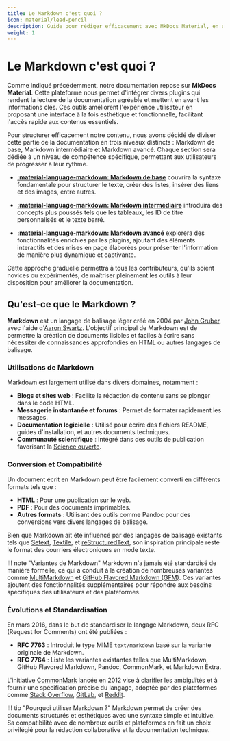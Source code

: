 ```yaml
---
title: Le Markdown c'est quoi ?
icon: material/lead-pencil
description: Guide pour rédiger efficacement avec MkDocs Material, en utilisant Markdown et des plugins avancés.
weight: 1
---
```


# Le Markdown c'est quoi ?

Comme indiqué précédemment, notre documentation repose sur **MkDocs Material**. Cette plateforme nous permet d'intégrer divers plugins qui rendent la lecture de la documentation agréable et mettent en avant les informations clés. Ces outils améliorent l'expérience utilisateur en proposant une interface à la fois esthétique et fonctionnelle, facilitant l'accès rapide aux contenus essentiels.

Pour structurer efficacement notre contenu, nous avons décidé de diviser cette partie de la documentation en trois niveaux distincts : Markdown de base, Markdown intermédiaire et Markdown avancé. Chaque section sera dédiée à un niveau de compétence spécifique, permettant aux utilisateurs de progresser à leur rythme.

- __[:material-language-markdown:  Markdown de base](../markdown_de_base)__ couvrira la syntaxe fondamentale pour structurer le texte, créer des listes, insérer des liens et des images, entre autres.

- __[:material-language-markdown:  Markdown intermédiaire](../markdown_intermédiaire)__ introduira des concepts plus poussés tels que les tableaux, les ID de titre personnalisés et le texte barré.

- __[:material-language-markdown: Markdown avancé](../markdown_avancé)__ explorera des fonctionnalités enrichies par les plugins, ajoutant des éléments interactifs et des mises en page élaborées pour présenter l'information de manière plus dynamique et captivante.

Cette approche graduelle permettra à tous les contributeurs, qu'ils soient novices ou expérimentés, de maîtriser pleinement les outils à leur disposition pour améliorer la documentation.

## Qu'est-ce que le Markdown ?

**Markdown** est un langage de balisage léger créé en 2004 par [John Gruber](https://fr.wikipedia.org/wiki/John_Gruber), avec l'aide d'[Aaron Swartz](https://fr.wikipedia.org/wiki/Aaron_Swartz). L'objectif principal de Markdown est de permettre la création de documents lisibles et faciles à écrire sans nécessiter de connaissances approfondies en HTML ou autres langages de balisage.

### Utilisations de Markdown

Markdown est largement utilisé dans divers domaines, notamment :

- **Blogs et sites web** : Facilite la rédaction de contenu sans se plonger dans le code HTML.
- **Messagerie instantanée et forums** : Permet de formater rapidement les messages.
- **Documentation logicielle** : Utilisé pour écrire des fichiers README, guides d'installation, et autres documents techniques.
- **Communauté scientifique** : Intégré dans des outils de publication favorisant la [Science ouverte](https://fr.wikipedia.org/wiki/Science_ouverte).

### Conversion et Compatibilité

Un document écrit en Markdown peut être facilement converti en différents formats tels que :

- **HTML** : Pour une publication sur le web.
- **PDF** : Pour des documents imprimables.
- **Autres formats** : Utilisant des outils comme Pandoc pour des conversions vers divers langages de balisage.

Bien que Markdown ait été influencé par des langages de balisage existants tels que [Setext](https://fr.wikipedia.org/wiki/Setext), [Textile](https://fr.wikipedia.org/wiki/Textile_(langage_de_balisage)), et [reStructuredText](https://fr.wikipedia.org/wiki/ReStructuredText), son inspiration principale reste le format des courriers électroniques en mode texte.

!!! note "Variantes de Markdown"
    Markdown n'a jamais été standardisé de manière formelle, ce qui a conduit à la création de nombreuses variantes comme [MultiMarkdown](https://fletcherpenney.net/multimarkdown/) et [GitHub Flavored Markdown (GFM)](https://github.github.com/gfm/). Ces variantes ajoutent des fonctionnalités supplémentaires pour répondre aux besoins spécifiques des utilisateurs et des plateformes.

### Évolutions et Standardisation

En mars 2016, dans le but de standardiser le langage Markdown, deux RFC (Request for Comments) ont été publiées :

- **RFC 7763** : Introduit le type MIME `text/markdown` basé sur la variante originale de Markdown.
- **RFC 7764** : Liste les variantes existantes telles que MultiMarkdown, GitHub Flavored Markdown, Pandoc, CommonMark, et Markdown Extra.

L'initiative [CommonMark](https://commonmark.org/) lancée en 2012 vise à clarifier les ambiguïtés et à fournir une spécification précise du langage, adoptée par des plateformes comme [Stack Overflow](https://stackoverflow.com/), [GitLab](https://gitlab.com/), et [Reddit](https://www.reddit.com/).

!!! tip "Pourquoi utiliser Markdown ?"
    Markdown permet de créer des documents structurés et esthétiques avec une syntaxe simple et intuitive. Sa compatibilité avec de nombreux outils et plateformes en fait un choix privilégié pour la rédaction collaborative et la documentation technique.


